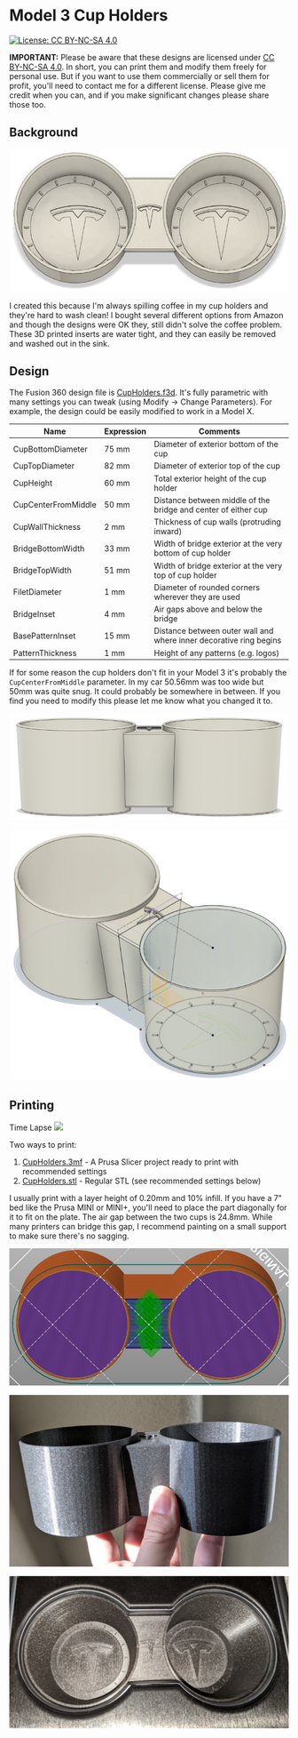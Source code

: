 # Model 3 Cup Holders
[![License: CC BY-NC-SA 4.0](https://img.shields.io/badge/License-CC%20BY--NC--SA%204.0-lightgrey.svg)](https://creativecommons.org/licenses/by-nc-sa/4.0/)

**IMPORTANT:** Please be aware that these designs are licensed under [CC BY-NC-SA 4.0](https://creativecommons.org/licenses/by-nc-sa/4.0/). In short, you can print them and modify them freely for personal use. But if you want to use them commercially or sell them for profit, you'll need to contact me for a different license. Please give me credit when you can, and if you make significant changes please share those too.

## Background

![](Media/Top.png)

I created this because I'm always spilling coffee in my cup holders and they're hard to wash clean! I bought several different options from Amazon and though the designs were OK they, still didn't solve the coffee problem. These 3D printed inserts are water tight, and they can easily be removed and washed out in the sink.

## Design

The Fusion 360 design file is [CupHolders.f3d](Design/CupHolders.f3d). It's fully parametric with many settings you can tweak (using Modify -> Change Parameters). For example, the design could be easily modified to work in a Model X.

| Name | Expression | Comments |
|---------------------|-------|--------------------------------------------------------------------|
| CupBottomDiameter   | 75 mm | Diameter of exterior bottom of the cup                             |
| CupTopDiameter      | 82 mm | Diameter of exterior top of the cup                                |
| CupHeight           | 60 mm | Total exterior height of the cup holder                            |
| CupCenterFromMiddle | 50 mm | Distance between middle of the bridge and center of either cup     |
| CupWallThickness    | 2 mm  | Thickness of cup walls (protruding inward)                         |
| BridgeBottomWidth   | 33 mm | Width of bridge exterior at the very bottom of cup holder          |
| BridgeTopWidth      | 51 mm | Width of bridge exterior at the very top of cup holder             |
| FiletDiameter       | 1 mm  | Diameter of rounded corners wherever they are used                 |
| BridgeInset         | 4 mm  | Air gaps above and below the bridge                                |
| BasePatternInset    | 15 mm | Distance between outer wall and where inner decorative ring begins |
| PatternThickness    | 1 mm  | Height of any patterns (e.g. logos)                                |


If for some reason the cup holders don't fit in your Model 3 it's probably the `CupCenterFromMiddle` parameter. In my car 50.56mm was too wide but 50mm was quite snug. It could probably be somewhere in between. If you find you need to modify this please let me know what you changed it to.

![](Media/Front.png)

![](Media/Parametric.png)


## Printing

Time Lapse
[![](http://img.youtube.com/vi/9PsmoF3jdqA/0.jpg)](http://www.youtube.com/watch?v=9PsmoF3jdqA "Time Lapse")

Two ways to print:

1. [CupHolders.3mf](Print/CupHolders.3mf) - A Prusa Slicer project ready to print with recommended settings
2. [CupHolders.stl](Print/CupHolders.stl) - Regular STL (see recommended settings below)

I usually print with a layer height of 0.20mm and 10% infill. If you have a 7" bed like the Prusa MINI or MINI+, you'll need to place the part diagonally for it to fit on the plate. The air gap between the two cups is 24.8mm. While many printers can bridge this gap, I recommend painting on a small support to make sure there's no sagging.

[![](Media/Supports.png)](Print/CupHolders.3mf) 

![](Media/PrintedFront.jpg)

![](Media/PrintedTop.jpg)